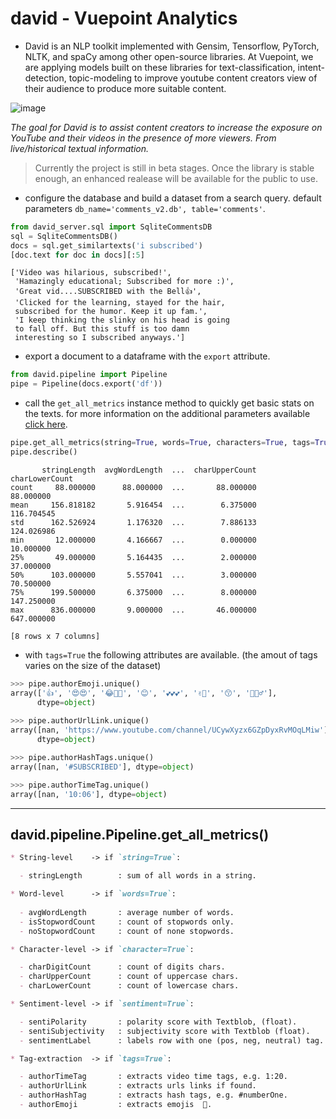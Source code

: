 # david - Vuepoint Analytics

* David is an NLP toolkit implemented with Gensim, Tensorflow, PyTorch, NLTK, and spaCy among other open-source libraries. At Vuepoint, we are applying models built on these libraries for text-classification, intent-detection, topic-modeling to improve youtube content creators view of their audience to produce more suitable content.

![image](https://fromdirectorstevenspielberg.com/wp-content/uploads/2017/07/15.jpg?raw=true)

*The goal for David is to assist content creators to increase the exposure on YouTube and their videos in the presence of more viewers. From live/historical textual information.*

> Currently the project is still in beta stages. Once the library is stable enough, an enhanced realease will be available for the public to use.

* configure the database and build a dataset from a search query. default parameters `db_name='comments_v2.db', table='comments'`.

```python
from david_server.sql import SqliteCommentsDB
sql = SqliteCommentsDB()
docs = sql.get_similartexts('i subscribed')
[doc.text for doc in docs][:5]
```

```
['Video was hilarious, subscribed!',
 'Hamazingly educational; Subscribed for more :)',
 'Great vid....SUBSCRIBED with the Bell👍',
 'Clicked for the learning, stayed for the hair,
 subscribed for the humor. Keep it up fam.',
 'I keep thinking the slinky on his head is going
 to fall off. But this stuff is too damn
 interesting so I subscribed anyways.']
 ```

* export a document to a dataframe with the `export` attribute.

```python
from david.pipeline import Pipeline
pipe = Pipeline(docs.export('df'))
```

* call the `get_all_metrics` instance method to quickly get basic stats on the texts. for more information on the additional parameters available [click here]().

```python
pipe.get_all_metrics(string=True, words=True, characters=True, tags=True)
pipe.describe()
```

```
       stringLength  avgWordLength  ...  charUpperCount  charLowerCount
count     88.000000      88.000000  ...       88.000000       88.000000
mean     156.818182       5.916454  ...        6.375000      116.704545
std      162.526924       1.176320  ...        7.886133      124.026986
min       12.000000       4.166667  ...        0.000000       10.000000
25%       49.000000       5.164435  ...        2.000000       37.000000
50%      103.000000       5.557041  ...        3.000000       70.500000
75%      199.500000       6.375000  ...        8.000000      147.250000
max      836.000000       9.000000  ...       46.000000      647.000000

[8 rows x 7 columns]
```

* with `tags=True` the following attributes are available. (the amout of tags varies on the size of the dataset)

```python
>>> pipe.authorEmoji.unique()
array(['👍', '😍😍', '😂💙👄', '😊', '💕💕💕', '✌🏾', '😙', '🤔🤷♂'],
      dtype=object)
      
>>> pipe.authorUrlLink.unique()
array([nan, 'https://www.youtube.com/channel/UCywXyzx6GZpDyxRvMOqLMiw'],
      dtype=object)

>>> pipe.authorHashTags.unique()
array([nan, '#SUBSCRIBED'], dtype=object)

>>> pipe.authorTimeTag.unique()
array([nan, '10:06'], dtype=object)
```
---

## david.pipeline.Pipeline.get_all_metrics()

```markdown
* String-level    -> if `string=True`:

  - stringLength        : sum of all words in a string.

* Word-level      -> if `words=True`:
  
  - avgWordLength       : average number of words.
  - isStopwordCount     : count of stopwords only.
  - noStopwordCount     : count of none stopwords.

* Character-level -> if `character=True`:

  - charDigitCount      : count of digits chars.
  - charUpperCount      : count of uppercase chars.
  - charLowerCount      : count of lowercase chars.

* Sentiment-level -> if `sentiment=True`:

  - sentiPolarity       : polarity score with Textblob, (float).
  - sentiSubjectivity   : subjectivity score with Textblob (float).
  - sentimentLabel      : labels row with one (pos, neg, neutral) tag.

* Tag-extraction  -> if `tags=True`:

  - authorTimeTag       : extracts video time tags, e.g. 1:20.
  - authorUrlLink       : extracts urls links if found.
  - authorHashTag       : extracts hash tags, e.g. #numberOne.
  - authorEmoji         : extracts emojis  👾.
```
